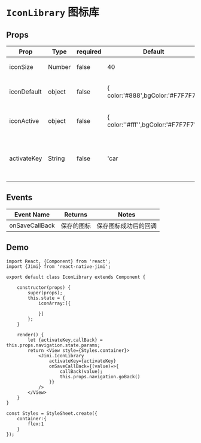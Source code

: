 <!--
 * @Descripttion: 
 * @version: 
 * @Author: xieruizhi
 * @Date: 2019-09-24 15:28:09
 * @LastEditors  : xieruizhi
 * @LastEditTime : 2019-12-25 14:53:59
 -->

# `IconLibrary` 图标库


## Props
| Prop | Type | required | Default | Note |
|---|---|---|---|---|
| iconSize | Number | false | 40 | 图标大小 |
| iconDefault| object | false | { color:'#888',bgColor:'#F7F7F7'} | 图标默认颜色 |
| iconActive| object | false | { color:''#fff'',bgColor:'#F7F7F7'} | 图标激活颜色 |
| activateKey| String | false | 'car | 默认的激活图标key |

## Events
| Event Name | Returns | Notes |
|---|---|---|
| onSaveCallBack | 保存的图标 |保存图标成功后的回调|


## Demo
```
import React, {Component} from 'react';
import {Jimi} from 'react-native-jimi';

export default class IconLibrary extends Component { 

    constructor(props) {
        super(props);
        this.state = {
            iconArray:[{

            }]
        };
    }

    render() {
        let {activateKey,callBack} = this.props.navigation.state.params;
        return <View style={Styles.container}>
            <Jimi.IconLibrary
                activateKey={activateKey}
                onSaveCallBack={(value)=>{
                    callBack(value);
                    this.props.navigation.goBack()
                }}
            />
        </View>
    }
}

const Styles = StyleSheet.create({
    container:{
        flex:1
    }
});

```
